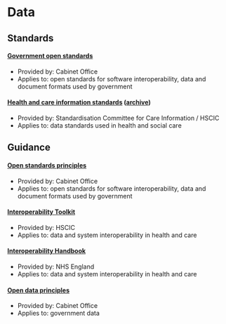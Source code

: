 # Data

## Standards

#### [Government open standards](https://www.gov.uk/government/publications/open-standards-for-government)

* Provided by: Cabinet Office
* Applies to: open standards for software interoperability, data and document formats used by government 

#### [Health and care information standards](http://www.hscic.gov.uk/isce/publication/isn) ([archive](http://www.hscic.gov.uk/isce/publication/isn/2014))

* Provided by: Standardisation Committee for Care Information / HSCIC
* Applies to: data standards used in health and social care

## Guidance

#### [Open standards principles](https://www.gov.uk/government/publications/open-standards-principles/open-standards-principles)

* Provided by: Cabinet Office
* Applies to: open standards for software interoperability, data and document formats used by government 

#### [Interoperability Toolkit](https://www.gov.uk/government/publications/open-standards-principles/open-standards-principles)

* Provided by: HSCIC
* Applies to: data and system interoperability in health and care

#### [Interoperability Handbook](https://www.england.nhs.uk/digitaltechnology/wp-content/uploads/sites/31/2015/09/interoperabilty-handbk.pdf)

* Provided by: NHS England
* Applies to: data and system interoperability in health and care

#### [Open data principles](https://www.gov.uk/service-manual/technology/open-data)

* Provided by: Cabinet Office
* Applies to: government data